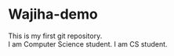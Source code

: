 # Wajiha-demo
This is my first git repository.
<br>
I am Computer Science student.
I am CS student.
